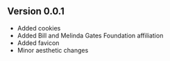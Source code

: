## Version 0.0.1
- Added cookies
- Added Bill and Melinda Gates Foundation affiliation
- Added favicon
- Minor aesthetic changes